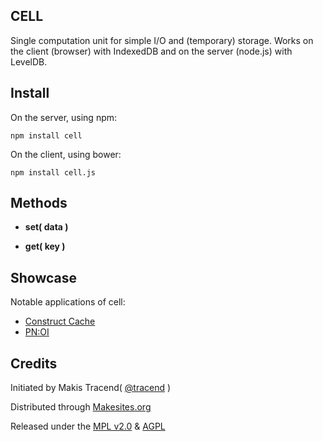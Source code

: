 
## CELL

Single computation unit for simple I/O and (temporary) storage. Works on the client (browser) with IndexedDB and on the server (node.js) with LevelDB.


## Install

On the server, using npm:

```
npm install cell
```

On the client, using bower:

```
npm install cell.js
```

## Methods

* **set( data )**

* **get( key )**


## Showcase

Notable applications of cell:

* [Construct Cache](http://github.com/constructjs/cache)
* [PN:OI](http://pnoi.net)


## Credits

Initiated by Makis Tracend( [@tracend](http://github.com/tracend) )

Distributed through [Makesites.org](http://makesites.org)

Released under the [MPL v2.0](http://www.mozilla.org/MPL/2.0/) & [AGPL](http://www.gnu.org/licenses/agpl.html)

